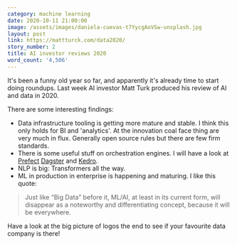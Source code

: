 ```yaml
---
category: machine learning
date: 2020-10-11 21:00:00
image: /assets/images/daniela-cuevas-t7YycgAoVSw-unsplash.jpg
layout: post
link: https://mattturck.com/data2020/
story_number: 2
title: AI investor reviews 2020
word_count: '4,506'
---
```


It's been a funny old year so far, and apparently it's already time to start doing roundups. Last week AI investor Matt Turk produced his review of AI and data in 2020.

There are some interesting findings:

- Data infrastructure tooling is getting more mature and stable. I think this only holds for BI and 'analytics'. At the innovation coal face thing are very much in flux. Generally open source rules but there are few firm standards.
- There is some useful stuff on orchestration engines. I will have a look at [Prefect](https://docs.prefect.io/) [Dagster](https://docs.dagster.io/) and [Kedro](https://kedro.readthedocs.io/en/stable/01_introduction/01_introduction.html).
- NLP is big: Transformers all the way. 
- ML in production in enterprise is happening and maturing. I like this quote: 

> Just like “Big Data” before it, ML/AI, at least in its current form, will disappear as a noteworthy and differentiating concept, because it will be everywhere.

Have a look at the big picture of logos the end to see if your favourite data company is there!

